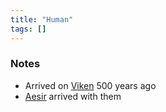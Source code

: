 ```yaml
---
title: "Human"
tags: []
---
```


### Notes 

- Arrived on [Viken](Viken.md) 500 years ago
- [Aesir](posts/Organizations/Aesir.md) arrived with them